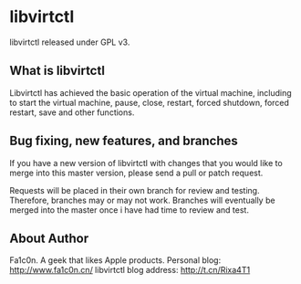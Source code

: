 libvirtctl
========

libvirtctl released under GPL v3.

What is libvirtctl
--------------------------------------

Libvirtctl has achieved the basic operation of the virtual machine, including to start the virtual machine, pause, close, restart, forced shutdown, forced restart, save and other functions.


Bug fixing, new features, and branches
--------------------------------------

If you have a new version of libvirtctl with changes that you would like to merge into this master version, please send a pull or patch request.

Requests will be placed in their own branch for review and testing. Therefore, branches may or may not work. Branches will eventually be merged into the master once i have had time to review and test.

About Author
---------------------------------------
Fa1c0n.
A geek that likes Apple products.
Personal blog: http://www.fa1c0n.cn/
libvirtctl blog address: http://t.cn/Rixa4T1




